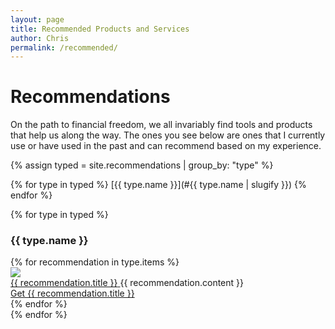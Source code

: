```yaml
---
layout: page
title: Recommended Products and Services
author: Chris
permalink: /recommended/
---
```


# Recommendations #

On the path to financial freedom, we all invariably find tools and products that help us along the way. The ones you see below are ones that I currently use or have used in the past and can recommend based on my experience.

{% assign typed = site.recommendations | group_by: "type" %}

{% for type in typed %}
  [{{ type.name }}](#{{ type.name | slugify }})
{% endfor %}

{% for type in typed %}
<div class="recommendation-set row">
  <a name="{{ type.name | slugify }}"></a>
  <h3>{{ type.name }}</h3>
   {% for recommendation in type.items %}
   <div class="recommendation-entry col s12 m6 l6">
     <div class="card">
       <div class="card-image">
          <a href="{{ recommendation.link }}">
            <img src="{{ recommendation.image }}">
          </a>
       </div>
       <div class="card-content">
          <a href="{{ recommendation.link }}">
            <span class="card-title grey-text text-darken-4">{{ recommendation.title }}</span>
          </a>
          {{ recommendation.content }}
       </div>
       <div class="card-action">
         <a href="{{ recommendation.link }}">Get {{ recommendation.title }}</a>
       </div>
     </div>
   </div>
   {% endfor %}
 </div>
 {% endfor %}
